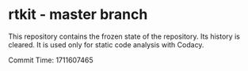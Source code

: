 # rtkit - master branch

This repository contains the frozen state of the repository.
Its history is cleared. It is used only for static code
analysis with Codacy.

Commit Time: 1711607465